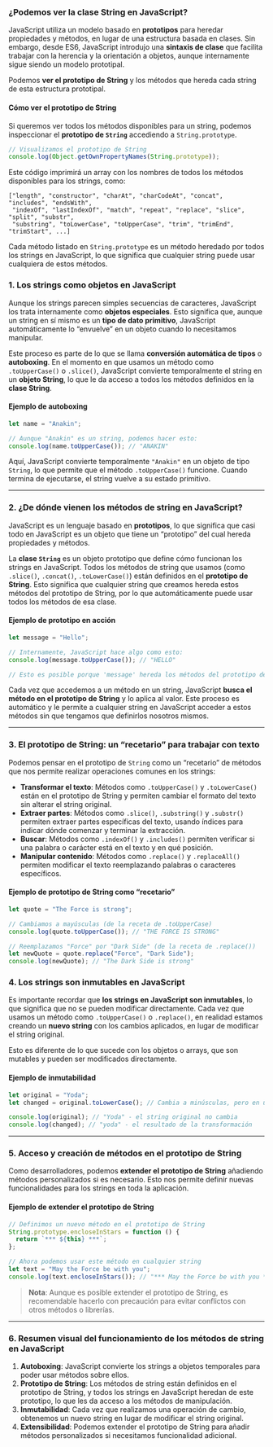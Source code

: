 ### **¿Podemos ver la clase String en JavaScript?**

JavaScript utiliza un modelo basado en **prototipos** para heredar propiedades y métodos, en lugar de una estructura basada en clases. Sin embargo, desde ES6, JavaScript introdujo una **sintaxis de clase** que facilita trabajar con la herencia y la orientación a objetos, aunque internamente sigue siendo un modelo prototipal.

Podemos **ver el prototipo de String** y los métodos que hereda cada string de esta estructura prototipal.

#### Cómo ver el prototipo de String

Si queremos ver todos los métodos disponibles para un string, podemos inspeccionar el **prototipo de `String`** accediendo a `String.prototype`.

```javascript
// Visualizamos el prototipo de String
console.log(Object.getOwnPropertyNames(String.prototype));
```

Este código imprimirá un array con los nombres de todos los métodos disponibles para los strings, como:

```plaintext
["length", "constructor", "charAt", "charCodeAt", "concat", "includes", "endsWith",
 "indexOf", "lastIndexOf", "match", "repeat", "replace", "slice", "split", "substr",
 "substring", "toLowerCase", "toUpperCase", "trim", "trimEnd", "trimStart", ...]
```

Cada método listado en `String.prototype` es un método heredado por todos los strings en JavaScript, lo que significa que cualquier string puede usar cualquiera de estos métodos.

### **1. Los strings como objetos en JavaScript**

Aunque los strings parecen simples secuencias de caracteres, JavaScript los trata internamente como **objetos especiales**. Esto significa que, aunque un string en sí mismo es un **tipo de dato primitivo**, JavaScript automáticamente lo “envuelve” en un objeto cuando lo necesitamos manipular.

Este proceso es parte de lo que se llama **conversión automática de tipos** o **autoboxing**. En el momento en que usamos un método como `.toUpperCase()` o `.slice()`, JavaScript convierte temporalmente el string en un **objeto String**, lo que le da acceso a todos los métodos definidos en la **clase String**.

#### Ejemplo de autoboxing

```javascript
let name = "Anakin";

// Aunque "Anakin" es un string, podemos hacer esto:
console.log(name.toUpperCase()); // "ANAKIN"
```

Aquí, JavaScript convierte temporalmente `"Anakin"` en un objeto de tipo `String`, lo que permite que el método `.toUpperCase()` funcione. Cuando termina de ejecutarse, el string vuelve a su estado primitivo.

---

### **2. ¿De dónde vienen los métodos de string en JavaScript?**

JavaScript es un lenguaje basado en **prototipos**, lo que significa que casi todo en JavaScript es un objeto que tiene un “prototipo” del cual hereda propiedades y métodos.

La **clase `String`** es un objeto prototipo que define cómo funcionan los strings en JavaScript. Todos los métodos de string que usamos (como `.slice()`, `.concat()`, `.toLowerCase()`) están definidos en el **prototipo de String**. Esto significa que cualquier string que creamos hereda estos métodos del prototipo de String, por lo que automáticamente puede usar todos los métodos de esa clase.

#### Ejemplo de prototipo en acción

```javascript
let message = "Hello";

// Internamente, JavaScript hace algo como esto:
console.log(message.toUpperCase()); // "HELLO"

// Esto es posible porque 'message' hereda los métodos del prototipo de String
```

Cada vez que accedemos a un método en un string, JavaScript **busca el método en el prototipo de String** y lo aplica al valor. Este proceso es automático y le permite a cualquier string en JavaScript acceder a estos métodos sin que tengamos que definirlos nosotros mismos.

---

### **3. El prototipo de String: un “recetario” para trabajar con texto**

Podemos pensar en el prototipo de `String` como un “recetario” de métodos que nos permite realizar operaciones comunes en los strings:

- **Transformar el texto**: Métodos como `.toUpperCase()` y `.toLowerCase()` están en el prototipo de String y permiten cambiar el formato del texto sin alterar el string original.
- **Extraer partes**: Métodos como `.slice()`, `.substring()` y `.substr()` permiten extraer partes específicas del texto, usando índices para indicar dónde comenzar y terminar la extracción.
- **Buscar**: Métodos como `.indexOf()` y `.includes()` permiten verificar si una palabra o carácter está en el texto y en qué posición.
- **Manipular contenido**: Métodos como `.replace()` y `.replaceAll()` permiten modificar el texto reemplazando palabras o caracteres específicos.

#### Ejemplo de prototipo de String como “recetario”

```javascript
let quote = "The Force is strong";

// Cambiamos a mayúsculas (de la receta de .toUpperCase)
console.log(quote.toUpperCase()); // "THE FORCE IS STRONG"

// Reemplazamos "Force" por "Dark Side" (de la receta de .replace())
let newQuote = quote.replace("Force", "Dark Side");
console.log(newQuote); // "The Dark Side is strong"
```

### **4. Los strings son inmutables en JavaScript**

Es importante recordar que **los strings en JavaScript son inmutables**, lo que significa que no se pueden modificar directamente. Cada vez que usamos un método como `.toUpperCase()` o `.replace()`, en realidad estamos creando un **nuevo string** con los cambios aplicados, en lugar de modificar el string original.

Esto es diferente de lo que sucede con los objetos o arrays, que son mutables y pueden ser modificados directamente.

#### Ejemplo de inmutabilidad

```javascript
let original = "Yoda";
let changed = original.toLowerCase(); // Cambia a minúsculas, pero en una nueva variable

console.log(original); // "Yoda" - el string original no cambia
console.log(changed); // "yoda" - el resultado de la transformación
```

---

### **5. Acceso y creación de métodos en el prototipo de String**

Como desarrolladores, podemos **extender el prototipo de String** añadiendo métodos personalizados si es necesario. Esto nos permite definir nuevas funcionalidades para los strings en toda la aplicación.

#### Ejemplo de extender el prototipo de String

```javascript
// Definimos un nuevo método en el prototipo de String
String.prototype.encloseInStars = function () {
  return `*** ${this} ***`;
};

// Ahora podemos usar este método en cualquier string
let text = "May the Force be with you";
console.log(text.encloseInStars()); // "*** May the Force be with you ***"
```

> **Nota**: Aunque es posible extender el prototipo de String, es recomendable hacerlo con precaución para evitar conflictos con otros métodos o librerías.

---

### **6. Resumen visual del funcionamiento de los métodos de string en JavaScript**

1. **Autoboxing**: JavaScript convierte los strings a objetos temporales para poder usar métodos sobre ellos.
2. **Prototipo de String**: Los métodos de string están definidos en el prototipo de String, y todos los strings en JavaScript heredan de este prototipo, lo que les da acceso a los métodos de manipulación.
3. **Inmutabilidad**: Cada vez que realizamos una operación de cambio, obtenemos un nuevo string en lugar de modificar el string original.
4. **Extensibilidad**: Podemos extender el prototipo de String para añadir métodos personalizados si necesitamos funcionalidad adicional.
